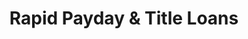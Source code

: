 ---
title: "Rapid Payday & Title Loans"
url: /paris/rapid-payday-and-title-loans/
shop: pawnbroker
---